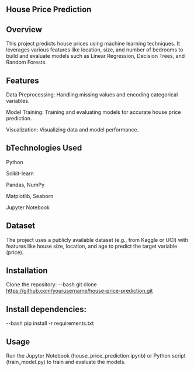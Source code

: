 ## House Price Prediction
## Overview
This project predicts house prices using machine learning techniques. It leverages various features like location, size, and number of bedrooms to build and evaluate models such as Linear Regression, Decision Trees, and Random Forests.

## Features
Data Preprocessing: Handling missing values and encoding categorical variables.

Model Training: Training and evaluating models for accurate house price prediction.

Visualization: Visualizing data and model performance.

## bTechnologies Used
Python

Scikit-learn

Pandas, NumPy

Matplotlib, Seaborn

Jupyter Notebook

## Dataset
The project uses a publicly available dataset (e.g., from Kaggle or UCI) with features like house size, location, and age to predict the target variable (price).

## Installation
Clone the repository:
--bash
git clone https://github.com/yourusername/house-price-prediction.git


## Install dependencies:
--bash
pip install -r requirements.txt
## Usage
Run the Jupyter Notebook (house_price_prediction.ipynb) or Python script (train_model.py) to train and evaluate the models.
